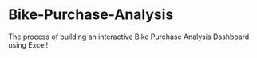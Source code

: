# Bike-Purchase-Analysis
The process of building an interactive Bike Purchase Analysis Dashboard using Excel!
